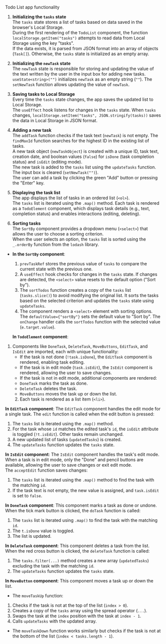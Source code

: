 Todo List app functionality

1. **Initializing the `tasks` state**  
   The `tasks` state stores a list of tasks based on data saved in the browser's Local Storage.  
   During the first rendering of the `TodoList` component, the function `localStorage.getItem("tasks")` attempts to read data from Local Storage using the key "tasks".  
   If the data exists, it is parsed from JSON format into an array of objects (`Task[]`). Otherwise, the `tasks` state is initialized as an empty array.

2. **Initializing the `newTask` state**  
   The `newTask` state is responsible for storing and updating the value of the text written by the user in the input box for adding new tasks.  
   `useState<string>("")` initializes `newTask` as an empty string (`""`). The `setNewTask` function allows updating the value of `newTask`.

3. **Saving tasks to Local Storage**  
   Every time the `tasks` state changes, the app saves the updated list to Local Storage.  
   The `useEffect` hook listens for changes in the `tasks` state. When `tasks` changes, `localStorage.setItem("tasks", JSON.stringify(tasks))` saves the data in Local Storage in JSON format.

4. **Adding a new task**  
   The `addTask` function checks if the task text (`newTask`) is not empty. The `findMaxId` function searches for the highest ID in the existing list of tasks.  
   A new task object (`newTaskObject`) is created with a unique ID, task text, creation date, and boolean values (`false`) for `isDone` (task completion status) and `isEdit` (editing mode).  
   The new task is added to the `tasks` list using the `updateTasks` function. The input box is cleared (`setNewTask("")`).  
   The user can add a task by clicking the green "Add" button or pressing the "Enter" key.

5. **Displaying the task list**  
   The app displays the list of tasks in an ordered list (`<ol>`).  
   The `tasks` list is iterated using the `.map()` method. Each task is rendered as a `TodoElement` component, which displays task details (e.g., text, completion status) and enables interactions (editing, deleting).

6. **Sorting tasks**  
   The `SortBy` component provides a dropdown menu (`<select>`) that allows the user to choose a sorting criterion.  
   When the user selects an option, the `tasks` list is sorted using the `_.orderBy` function from the `lodash` library.

- **In the `SortBy` component**:

  1.  `prevTaskRef` stores the previous value of `tasks` to compare the current state with the previous one.
  2.  A `useEffect` hook checks for changes in the `tasks` state. If changes are detected, the `<select>` value resets to the default option ("Sort by").
  3.  The `sortTodos` function creates a copy of the `tasks` list (`tasks.slice()`) to avoid modifying the original list. It sorts the tasks based on the selected criterion and updates the `tasks` state using `updateTasks`.
  4.  The component renders a `<select>` element with sorting options. The `defaultValue={"sortBy"}` sets the default value to "Sort by". The `onChange` handler calls the `sortTodos` function with the selected value (`e.target.value`).

  **In `TodoElement` component**:

1. Components like `DoneTask`, `DeleteTask`, `MoveButtons`, `EditTask`, and `IsEdit` are imported, each with unique functionality:
   - If the task is not done (`!task.isDone`), the `EditTask` component is rendered, enabling task editing.
   - If the task is in edit mode (`task.isEdit`), the `IsEdit` component is rendered, allowing the user to save changes.
   - If the task is not in edit mode, additional components are rendered:
   - `DoneTask` marks the task as done.
   - `DeleteTask` deletes the task.
   - `MoveButtons` moves the task up or down the list.
   2. Each task is rendered as a list item (`<li>`).

**In `EditTask` component**:
The `EditTask` component handles the edit mode for a single task. The `edit` function is called when the edit button is pressed:

1.  The `tasks` list is iterated using the `.map()` method.
2.  For the task whose `id` matches the edited task's `id`, the `isEdit` attribute is toggled (`!t.isEdit`). Other tasks remain unchanged.
3.  A new updated list of tasks (`updatedTasks`) is created.
4.  The `updateTasks` function updates the `tasks` state.

**In `IsEdit` component**:
The `IsEdit` component handles the task's edit mode. When a task is in edit mode, only the "Done" and pencil buttons are available, allowing the user to save changes or exit edit mode.  
 The `acceptEdit` function saves changes:

1.  The `tasks` list is iterated using the `.map()` method to find the task with the matching `id`.
2.  If the task text is not empty, the new value is assigned, and `task.isEdit` is set to `false`.

**In `DoneTask` component**:
This component marks a task as done or undone. When the tick mark button is clicked, the `doTask` function is called:

1.  The `tasks` list is iterated using `.map()` to find the task with the matching `id`.
2.  The `t.isDone` value is toggled.
3.  The list is updated.

**In `DeleteTask` component**:
This component deletes a task from the list. When the red cross button is clicked, the `deleteTask` function is called:

1.  The `tasks.filter(...)` method creates a new array (`updatedTasks`) excluding the task with the matching `id`.
2.  The `updateTasks` function updates the `tasks` state.

**In `MoveButton` component**:
This component moves a task up or down the list.  
 - The `moveTaskUp` function:  
 1. Checks if the task is not at the top of the list (`index > 0`).  
 2. Creates a copy of the `tasks` array using the spread operator (`...`).  
 3. Swaps the task at the `index` position with the task at `index - 1`.  
 4. Calls `updateTasks` with the updated array.  
 - The `moveTaskDown` function works similarly but checks if the task is not at the bottom of the list (`index < tasks.length - 1`).

